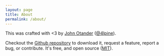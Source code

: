 ```yaml
---
layout: page
title: About
permalink: /about/
---
```


This was crafted with <3 by [John Otander](http://johnotander.com) 
\([@4lpine](https://twitter.com/4lpine)\).

Checkout the [Github repository](https://github.com/johnotander/pixyll) to download it, 
request a feature, report a bug, or contribute. It's free, and open source 
([MIT](http://opensource.org/licenses/MIT)).
